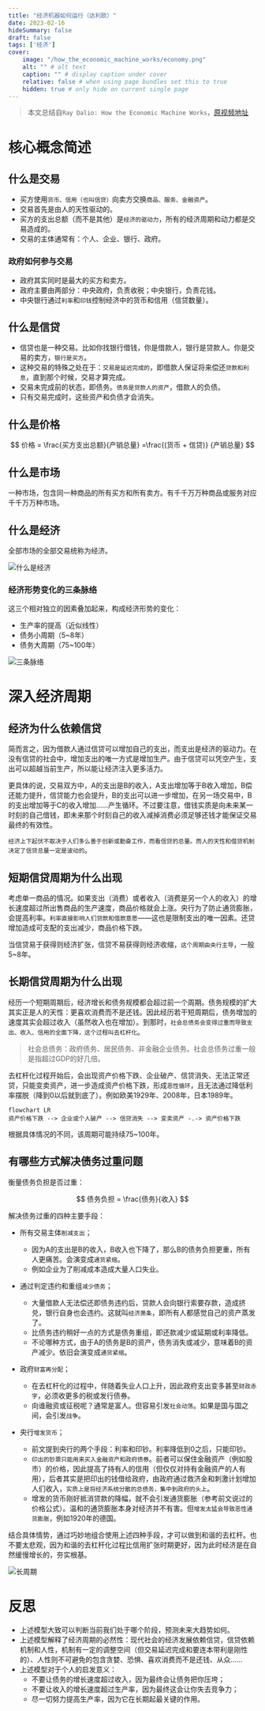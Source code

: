 ```yaml
---
title: "经济机器如何运行（达利欧）"
date: 2023-02-16
hideSummary: false
draft: false
tags: ['经济']
cover:
    image: "/how_the_economic_machine_works/economy.png"
    alt: "" # alt text
    caption: "" # display caption under cover
    relative: false # when using page bundles set this to true
    hidden: true # only hide on current single page
---
```


> 本文总结自`Ray Dalio: How the Economic Machine Works`，[原视频地址](https://www.youtube.com/watch?v=rFV7wdEX-Mo)


# 核心概念简述

## 什么是交易

- 买方使用`货币、信用（也叫信贷）`向卖方交换`商品、服务、金融资产`。
- 交易首先是由人的天性驱动的。
- 买方的支出总额（而不是其他）是`经济的驱动力`，所有的经济周期和动力都是交易造成的。
- 交易的主体通常有：个人、企业、银行、政府。

### 政府如何参与交易
- 政府其实同时是最大的买方和卖方。
- 政府主要由两部分：中央政府，负责收税；中央银行，负责花钱。
- 中央银行通过`利率`和`印钱`控制经济中的货币和信用（信贷数量）。

## 什么是信贷

- 信贷也是一种交易。比如你找银行借钱，你是借款人，银行是贷款人。你是交易的卖方，`银行是买方`。
- 这种交易的特殊之处在于：`交易是延迟完成的`，即借款人保证将来偿还`贷款和利息`，直到那个时候，交易才算完成。
- 交易未完成前的状态，即债务。`债务是贷款人的资产`，借款人的负债。
- 只有交易完成时，这些资产和负债才会消失。

## 什么是价格

$$
价格 = \frac{买方支出总额}{产销总量} =\frac{(货币 + 信贷)} {产销总量}
$$

## 什么是市场

一种市场，包含同一种商品的所有买方和所有卖方。有千千万万种商品或服务对应千千万万种市场。

## 什么是经济

全部市场的全部交易统称为经济。


![什么是经济](/how_the_economic_machine_works/economy.png)


### 经济形势变化的三条脉络

这三个相对独立的因素叠加起来，构成经济形势的变化：
- 生产率的提高（近似线性）
- 债务小周期（5~8年）
- 债务大周期（75~100年）

![三条脉络](/how_the_economic_machine_works/three_forces.png)

# 深入经济周期

## 经济为什么依赖信贷

简而言之，因为借款人通过信贷可以增加自己的支出，而支出是经济的驱动力。在没有信贷的社会中，增加支出的唯一方式是增加生产。由于信贷可以凭空产生，支出可以超越当前生产，所以能让经济注入更多活力。

更具体的说，交易双方中，A的支出是B的收入，A支出增加等于B收入增加，B偿还能力提升，信贷能力也会提升，B的支出可以进一步增加，在另一场交易中，B的支出增加等于C的收入增加……产生循环。不过要注意，借钱实质是向未来某一时刻的自己借钱，即未来那个时刻自己的收入减掉消费必须足够还钱才能保证交易最终的有效性。

`经济上下起伏不取决于人们多么善于创新或勤奋工作，而看信贷的总量。而人的天性和借贷机制决定了信贷总量一定是波动的`。

## 短期信贷周期为什么出现

考虑单一商品的情况。如果支出（消费）或者收入（消费是另一个人的收入）的增长速度超过所出售商品的生产速度，商品价格就会上涨。央行为了防止通货膨胀，会提高利率。`利率直接影响人们贷款和借款意愿`——这也是限制支出的唯一因素。还贷增加造成可支配的支出减少，商品价格下跌。

当信贷易于获得则经济扩张，信贷不易获得则经济收缩，`这个周期由央行主导`，一般5~8年。

## 长期信贷周期为什么出现

经历一个短期周期后，经济增长和债务规模都会超过前一个周期。债务规模的扩大其实正是人的天性：更喜欢消费而不是还钱。因此经历若干短周期后，债务增加的速度其实会超过收入（虽然收入也在增加）。到那时，`社会总债务会变得过重而导致支出、收入、信用的全面下降，这个过程叫去杠杆化`。

> 社会总债务：政府债务、居民债务、非金融企业债务。社会总债务过重一般是指超过GDP的好几倍。

去杠杆化过程开始后，会出现资产价格下跌、企业破产、信贷消失、无法正常还贷，只能变卖资产，进一步造成资产价格下跌，形成`恶性循环`，且无法通过降低利率摆脱（降到0以后就到底了）。例如欧美1929年、2008年，日本1989年。

```mermaid
flowchart LR
资产价格下跌 --> 企业或个人破产 --> 信贷消失 --> 变卖资产 -.-> 资产价格下跌
```

根据具体情况的不同，该周期可能持续75~100年。

## 有哪些方式解决债务过重问题

衡量债务负担是否过重：

$$
债务负担 = \frac{债务}{收入}
$$

解决债务过重的四种主要手段：

- 所有交易主体`削减支出`；
  - 因为A的支出是B的收入，B收入也下降了，那么B的债务负担更重，所有人更痛苦。会演变成`通货紧缩`。
  - 例如企业为了削减成本造成大量人口失业。

- 通过判定违约和重组`减少债务`；
  - 大量借款人无法偿还即债务违约后，贷款人会向银行索要存款，造成挤兑，银行自身也会违约。这就叫`经济萧条`，即所有人都感觉自己的资产蒸发了。
  - 比债务违约稍好一点的方式是债务重组，即还款减少或延期或利率降低。
  - 不论哪种方式，由于A的债务是B的资产，债务消失或减少，意味着B的资产减少。依旧会演变成`通货紧缩`。

- 政府`财富再分配`；
  - 在去杠杆化的过程中，伴随着失业人口上升，因此政府支出变多甚至`财政赤字`，必须收更多的税或发行债券。
  - 向谁融资或征税呢？通常是富人。但容易引发`社会动荡`。如果是国与国之间，会引发`战争`。

- 央行`增发货币`；
  - 前文提到央行的两个手段：利率和印钞。利率降低到0之后，只能印钞。
  - `印出的钞票只能用来买入金融资产和政府债券`。前者可以保住金融资产（例如股市）的价格，因此提高了持有人的信用（但仅仅对持有金融资产的人有用），后者其实是把印出的钱借给政府，由政府通过救济金和刺激计划增加人们收入，`实质上是将经济系统分散的总债务，集中到政府的头上`。
  - 增发的货币刚好抵消贷款的降幅，就不会引发通货膨胀（参考前文说过的价格公式）。温和的通货膨胀本身对经济并不有害。但`增发太猛会导致恶性通货膨胀`，例如1920年的德国。

结合具体情势，通过巧妙地组合使用上述四种手段，才可以做到和谐的去杠杆。也不要太悲观，因为和谐的去杠杆化过程比信用扩张时期更好，因为此时经济是在自然缓慢增长的，夯实根基。

![长周期](/how_the_economic_machine_works/period.png)

# 反思

- 上述模型大致可以判断当前我们处于哪个阶段，预测未来大趋势如何。
- 上述模型解释了经济周期的必然性：现代社会的经济发展依赖信贷，信贷依赖机制和人性，机制有一定的调整空间（但交易延迟完成和要连本带利是刚性的）、人性则不可避免的包含贪婪、恐惧、喜欢消费而不是还钱、从众……
- 上述模型对于个人的启发意义：
  - 不要让债务的增长速度超过收入，因为最终会让债务把你压垮；
  - 不要让收入的增长速度超过生产率，因为最终这会让你失去竞争力；
  - 尽一切努力提高生产率，因为它在长期起最关键的作用。